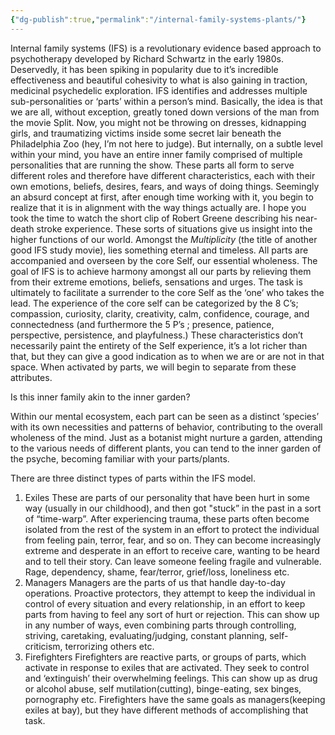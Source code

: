```yaml
---
{"dg-publish":true,"permalink":"/internal-family-systems-plants/"}
---
```


Internal family systems (IFS) is a revolutionary evidence based approach to psychotherapy developed by Richard Schwartz in the early 1980s. Deservedly, it has been spiking in popularity due to it’s incredible effectiveness and beautiful cohesivity to what is also gaining in traction, medicinal psychedelic exploration. IFS identifies and addresses multiple sub-personalities or ‘parts’ within a person’s mind. Basically, the idea is that we are all, without exception, greatly toned down versions of the man from the movie Split. Now, you might not be throwing on dresses, kidnapping girls, and traumatizing victims inside some secret lair beneath the Philadelphia Zoo (hey, I’m not here to judge). But internally, on a subtle level within your mind, you have an entire inner family comprised of multiple personalities that are running the show. These parts all form to serve different roles and therefore have different characteristics, each with their own emotions, beliefs, desires, fears, and ways of doing things. Seemingly an absurd concept at first, after enough time working with it, you begin to realize that it is in alignment with the way things actually are. I hope you took the time to watch the short clip of Robert Greene describing his near-death stroke experience. These sorts of situations give us insight into the higher functions of our world. Amongst the *Multiplicity* (the title of another good IFS study movie), lies something eternal and timeless. All parts are accompanied and overseen by the core Self, our essential wholeness. The goal of IFS is to achieve harmony amongst all our parts by relieving them from their extreme emotions, beliefs, sensations and urges. The task is ultimately to facilitate a surrender to the core Self as the ‘one’ who takes the lead. The experience of the core self can be categorized by the 8 C’s; compassion, curiosity, clarity, creativity, calm, confidence, courage, and connectedness (and furthermore the 5 P’s ; presence, patience, perspective, persistence, and playfulness.) These characteristics don’t necessarily paint the entirety of the Self experience, it’s a lot richer than that, but they can give a good indication as to when we are or are not in that space. When activated by parts, we will begin to separate from these attributes.

Is this inner family akin to the inner garden? 

Within our mental ecosystem, each part can be seen as a distinct ‘species’ with its own necessities and patterns of behavior, contributing to the overall wholeness of the mind. Just as a botanist might nurture a garden, attending to the various needs of different plants, you can tend to the inner garden of the psyche, becoming familiar with your parts/plants. 

There are three distinct types of parts within the IFS model.  

1. Exiles
These are parts of our personality that have been hurt in some way (usually in our childhood), and then got "stuck” in the past in a sort of “time-warp”. After experiencing trauma, these parts often become isolated from the rest of the system in an effort to protect the individual from feeling pain, terror, fear, and so on. They can become increasingly extreme and desperate in an effort to receive care, wanting to be heard and to tell their story. Can leave someone feeling fragile and vulnerable. Rage, dependency, shame, fear/terror, grief/loss, loneliness etc. 
2. Managers
Managers are the parts of us that handle day-to-day operations. Proactive protectors, they attempt to keep the individual in control of every situation and every relationship, in an effort to keep parts from having to feel any sort of hurt or rejection. This can show up in any number of ways, even combining parts through controlling, striving, caretaking, evaluating/judging, constant planning, self-criticism, terrorizing others etc.
3. Firefighters
Firefighters are reactive parts, or groups of parts, which activate in response to exiles that are activated. They seek to control and ‘extinguish’ their overwhelming feelings. This can show up as drug or alcohol abuse, self mutilation(cutting), binge-eating, sex binges, pornography etc. Firefighters have the same goals as managers(keeping exiles at bay), but they have different methods of accomplishing that task. 
